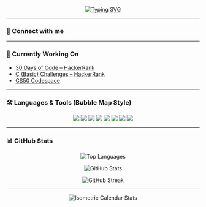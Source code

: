 <p align="center">
  <a href="https://git.io/typing-svg">
    <img src="https://readme-typing-svg.vercel.app?font=Fira+Code&pause=1000&color=FFFFFF&background=000000&width=435&lines=Hi+%F0%9F%91%8B%2C+I'm+ALSN-24;Craftsman" alt="Typing SVG" />
  </a>
</p>

---

### 🔗 Connect with me
<p align="center">
  <!-- Add your social links here -->
  <!-- Example:
  <a href="https://linkedin.com/in/your-profile" target="_blank" rel="noopener">
    <img src="https://cdn-icons-png.flaticon.com/512/174/174857.png" width="28" height="28" alt="LinkedIn"/>
  </a>
  -->
</p>

---

### 🚧 Currently Working On
- [30 Days of Code – HackerRank](https://www.hackerrank.com/domains/tutorials/30-days-of-code)  
- [C (Basic) Challenges – HackerRank](https://www.hackerrank.com/domains/c?filters%5Bskills%5D%5B%5D=C%20%28Basic%29)  
- [CS50 Codespace](https://cs50.dev/)  

---

### 🛠️ Languages & Tools (Bubble Map Style)

<p align="center">
  <img src="https://img.shields.io/badge/C-black?style=for-the-badge&logo=c&logoColor=white"/>
  <img src="https://img.shields.io/badge/Java-black?style=for-the-badge&logo=java&logoColor=white"/>
  <img src="https://img.shields.io/badge/JavaScript-black?style=for-the-badge&logo=javascript&logoColor=white"/>
  <img src="https://img.shields.io/badge/Python-black?style=for-the-badge&logo=python&logoColor=white"/>
  <img src="https://img.shields.io/badge/HTML5-black?style=for-the-badge&logo=html5&logoColor=white"/>
  <img src="https://img.shields.io/badge/CSS3-black?style=for-the-badge&logo=css3&logoColor=white"/>
  <img src="https://img.shields.io/badge/Bootstrap-black?style=for-the-badge&logo=bootstrap&logoColor=white"/>
  <img src="https://img.shields.io/badge/Figma-black?style=for-the-badge&logo=figma&logoColor=white"/>
</p>

---

### 📊 GitHub Stats

<p align="center">
  <img src="https://github-readme-stats.vercel.app/api/top-langs?username=alsn-24&show_icons=true&layout=compact&theme=dark&bg_color=000000&title_color=ffffff&text_color=ffffff" alt="Top Languages" />
</p>
<p align="center">
  <img src="https://github-readme-stats.vercel.app/api?username=alsn-24&show_icons=true&theme=dark&bg_color=000000&title_color=ffffff&text_color=ffffff" alt="GitHub Stats" />
</p>
<p align="center">
  <img src="https://github-readme-streak-stats.herokuapp.com/?user=alsn-24&theme=black-ice&background=000000&stroke=ffffff&ring=ffffff&fire=ffffff&currStreakLabel=ffffff" alt="GitHub Streak" />
</p>

---

<p align="center">
  <img src="https://raw.githubusercontent.com/ALSN-24/ALSN-24/main/metrics.plugin.isocalendar.fullyear.svg" alt="Isometric Calendar Stats"/>
</p>

